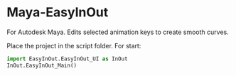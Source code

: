 # Maya-EasyInOut

For Autodesk Maya. Edits selected animation keys to create smooth curves.

Place the project in the script folder. For start:

```python
import EasyInOut.EasyInOut_UI as InOut
InOut.EasyInOut_Main()
```
